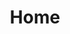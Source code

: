 ---
templateKey: home
title: Home
descriptionLeft: >-
  Nepi è una cittadina molto antica che, a differenza di molti altri centri della Tuscia viterbese, ha avuto una occupazione ininterrotta a partire dalla fine del VIII secolo a.C. Per quanto essa non sembri mai aver avuto un ruolo di protagonista nelle vicende storiche, non è, però, da considerare un piccolo centro di provincia, ma una cittadina che fu sede vescovile a partire dal V secolo e che divenne poi uno dei luoghi amati dalla famiglia Borgia. Ogni epoca vi ha lasciato testimonianze importanti se non eccezionali, basti citare i corredi provenienti dalla Necropoli di "Sante Grotte" e la Catacomba di Santa Savinilla,
descriptionRight: >-
  un cimitero paleocristiano monumentale tra i più notevoli del centro Italia, o dalle possenti mura di cinta della città progettate da Antonio da Sangallo "il Giovane", splendido esempio di architettura militare del Rinascimento. Alla ricchezza delle testimonianze archeologiche e monumentali si aggiungono quella di un paesaggio, in vaste aree ancora incontaminato e selvaggio, che ha saputo affascinare personaggi come George Dennis, Massimo D'Azeglio e William Turner.
enDescriptionLeft: >-
  Nepi is a very ancient town which, unlike many other towns here in Tuscia, had a continuous occupation since the end of the 8th century b.C. Although it seems it never played a leading role in historical events, however it must be considered not a small provincial center but an important town where the Bishop lived starting from the 5th century a.C. and one of the most beloved place by the Borgia's family. Any historical period left important or awesome proofs. Just to mention some of them: items founded in the Necropolis of "Sante Grotte", the Catacomb of Santa Savinilla,
enDescriptionRight: >-
  a monumental early Christian cemetery, among the most remarkable in central Italy, or the mighty city walls designed by Antonio da Sangallo "Il Giovane". They are a splendid example of Renaissance military architecture. The richness of the archaeological and monumental proofs is added to our beautiful landscapes, still uncontaminated and wild, which were able to fascinate important people like George Dennis, Massimo D'Azeglio and William Turner.
---